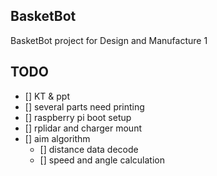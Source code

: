BasketBot
----
BasketBot project for Design and Manufacture 1

TODO
----
- [] KT & ppt
- [] several parts need printing
- [] raspberry pi boot setup
- [] rplidar and charger mount
- [] aim algorithm
	- [] distance data decode
	- [] speed and angle calculation